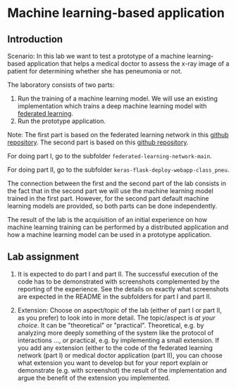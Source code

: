 # Machine learning-based application

## Introduction

Scenario: In this lab we want to test a prototype of a machine learning-based application that helps a medical doctor to assess the x-ray image of a patient for determining whether she has peneumonia or not. 

The laboratory consists of two parts: 
1) Run the training of a machine learning model. We will use an existing implementation which trains a deep machine learning model with [federated learning](https://en.wikipedia.org/wiki/Federated_learning). 
2) Run the prototype application.

Note: The first part is based on the federated learning network in this [github repository](https://github.com/eyp/federated-learning-network).
The second part is based on this [github repository](https://github.com/imfing/keras-flask-deploy-webapp).

For doing part I, go to the subfolder `federated-learning-network-main`.

For doing part II, go to the subfolder `keras-flask-deploy-webapp-class_pneu`.

The connection between the first and the second part of the lab consists in the fact that in the second part we will use the machine learning model trained in the first part. However, for the second part default machine learning models are provided, so both parts can be done independently.

The result of the lab is the acquisition of an initial experience on how machine learning training can be performed by a distributed application and how a machine learning model can be used in a prototype application. 


## Lab assignment 

1. It is expected to do part I and part II. The successful execution of the code has to be demonstrated with screenshots complemented by the reporting of the experience. See the details on exactly what screenshots are expected in the README in the subfolders for part I and part II.

2. Extension: Choose on aspect/topic of the lab (either of part I or part II, as you prefer) to look into in more detail.
The topic/aspect is _at your choice_. 
It can be "theoretical" or "practical". Theoretical, e.g. by analyzing more deeply something of the system like the protocol of interactions ..., or practical, e.g. by implementing a small extension. 
If you add any extension (either to the code of the federated learning network (part I) or medical doctor application (part II), you can choose what extension you want to develop but for your report explain or demonstrate (e.g. with screenshot) the result of the implementation and argue the benefit of the extension you implemented.



